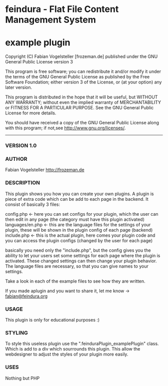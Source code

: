 feindura - Flat File Content Management System
==============================================
example plugin
==============================================
Copyright (C) Fabian Vogelsteller [frozeman.de]
published under the GNU General Public License version 3

This program is free software;
you can redistribute it and/or modify it under the terms of the GNU General Public License as published by
the Free Software Foundation; either version 3 of the License, or (at your option) any later version.

This program is distributed in the hope that it will be useful, but WITHOUT ANY WARRANTY;
without even the implied warranty of MERCHANTABILITY or FITNESS FOR A PARTICULAR PURPOSE.
See the GNU General Public License for more details.

You should have received a copy of the GNU General Public License along with this program;
if not,see <http://www.gnu.org/licenses/>.
_____________________________________________

### VERSION 1.0

### AUTHOR
Fabian Vogelsteller <http://frozeman.de>


### DESCRIPTION
This plugin shows you how you can create your own plugins.
A plugin is piece of extra code which can be add to each page in the backend.
It consist of basically 3 files:

config.php          <- here you can set configs for your plugin, which the user can then edit in any page (the category must have this plugin activated)
languages/en.php    <- this are the language files for the settings of your plugin, these will be shown in the plugin config of each page (backend)
include.php         <- this is the actual plugin, here comes your plugin code and you can access the plugin configs (changed by the user for each page)

basically you need only the "include.php", but the config gives you the ability to let your users set some settings for each page where the plugin is activated. These changed settings can then change your plugin behavior.
The language files are necessary, so that you can give names to your settings.

Take a look in each of the example files to see how they are written.

If you made aplugin and you want to share it, let me know -> fabian@feindura.org

### USAGE
This plugin is only for educational purposes :)

### STYLING
To style this useless plugin use the ".feinduraPlugin_examplePlugin" class. Which is add to a div which sourrounds this plugin.
This allow the webdesigner to adjust the styles of your plugin more easily.

### USES
Nothing but PHP